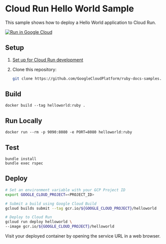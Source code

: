 # Cloud Run Hello World Sample

This sample shows how to deploy a Hello World application to Cloud Run.

[![Run in Google Cloud][run_img]][run_link]

[run_img]: https://storage.googleapis.com/cloudrun/button.svg
[run_link]: https://console.cloud.google.com/cloudshell/editor?shellonly=true&cloudshell_image=gcr.io/cloudrun/button&cloudshell_git_repo=https://github.com/GoogleCloudPlatform/ruby-docs-samples&cloudshell_working_dir=run/helloworld

## Setup

1. [Set up for Cloud Run development](https://cloud.google.com/run/docs/setup)

1. Clone this repository:

    ```sh
    git clone https://github.com/GoogleCloudPlatform/ruby-docs-samples.git
    ```

## Build

```
docker build --tag helloworld:ruby .
```

## Run Locally

```
docker run --rm -p 9090:8080 -e PORT=8080 helloworld:ruby
```

## Test

```
bundle install
bundle exec rspec
```

## Deploy

```sh
# Set an environment variable with your GCP Project ID
export GOOGLE_CLOUD_PROJECT=<PROJECT_ID>

# Submit a build using Google Cloud Build
gcloud builds submit --tag gcr.io/${GOOGLE_CLOUD_PROJECT}/helloworld

# Deploy to Cloud Run
gcloud run deploy helloworld \
--image gcr.io/${GOOGLE_CLOUD_PROJECT}/helloworld
```

Visit your deployed container by opening the service URL in a web browser.
